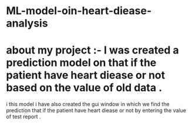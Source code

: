 # ML-model-oin-heart-diease-analysis 

# about my project :- I was created a prediction model on that if the patient have heart diease or not based on the value of old data . 
i this model i have also created the gui window in which we find the  prediction that if the patient have heart diease or not by entering the value of test report . 

